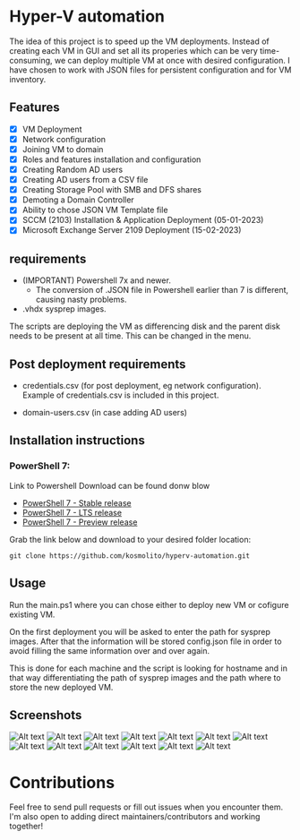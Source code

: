 # Hyper-V automation
The idea of this project is to speed up the VM deployments. Instead of creating each VM in GUI and set all its properies which can be very time-consuming, we can deploy multiple VM at once with desired configuration. I have chosen to work with JSON files for persistent configuration and for VM inventory.

## Features

- [x] VM Deployment
- [x] Network configuration
- [x] Joining VM to domain
- [x] Roles and features installation and configuration
- [x] Creating Random AD users
- [x] Creating AD users from a CSV file
- [x] Creating Storage Pool with SMB and DFS shares
- [x] Demoting a Domain Controller
- [x] Ability to chose JSON VM Template file
- [x] SCCM (2103) Installation & Application Deployment (05-01-2023)
- [x] Microsoft Exchange Server 2109 Deployment (15-02-2023)

## requirements

*   (IMPORTANT) Powershell 7x and newer.
    * The conversion of .JSON file in Powershell earlier than 7 is different, causing nasty problems.
* .vhdx sysprep images.

The scripts are deploying the VM as differencing disk and the parent disk needs to be present at all time. This can be changed in the menu.

## Post deployment requirements

* credentials.csv (for post deployment, eg network configuration).
Example of credentials.csv is included in this project.

* domain-users.csv (in case adding AD users)

## Installation instructions

### PowerShell 7:
Link to Powershell Download can be found donw blow 
* [PowerShell 7 - Stable release](https://aka.ms/powershell-release?tag=stable)
* [PowerShell 7 - LTS release](https://aka.ms/powershell-release?tag=lts)
* [PowerShell 7 - Preview release](https://aka.ms/powershell-release?tag=preview)

Grab the link below and download to your desired folder location:

    git clone https://github.com/kosmolito/hyperv-automation.git

## Usage

Run the main.ps1 where you can chose either to deploy new VM or cofigure existing VM. 

On the first deployment you will be asked to enter the path for sysprep images. After that the information will be stored config.json file in order to avoid filling the same information over and over again.

This is done for each machine and the script is looking for hostname and in that way differentiating the path of sysprep images and the path where to store the new deployed VM.

## Screenshots

![Alt text](/screenshots/01_main-menu.jpg?raw=true)
![Alt text](/screenshots/02_new_vm_list_to_create.jpg?raw=true)
![Alt text](/screenshots/03_vm_deployment_network_configuration.jpg?raw=true)
![Alt text](/screenshots/03_vm_deployment_network_configuration_2.jpg?raw=true)
![Alt text](/screenshots/04_existing_vm_list_to_select.jpg?raw=true)
![Alt text](/screenshots/05_roles_features_installatio_and_configuration.jpg?raw=true)
![Alt text](/screenshots/05_roles_features_installatio_and_configuration_2.jpg?raw=true)
![Alt text](/screenshots/06_creating_ad_users.jpg?raw=true)
![Alt text](/screenshots/07_joining_vm_to_domain.jpg?raw=true)
![Alt text](/screenshots/08_dfs_smb_folder_deployment_and_configuration.jpg?raw=true)
![Alt text](/screenshots/08_dfs_smb_folder_deployment_and_configuration_2.jpg?raw=true)
![Alt text](/screenshots/09_vm_deletion.jpg?raw=true)
![Alt text](/screenshots/10_vm_template_from_json_file.jpg?raw=true)

# Contributions

Feel free to send pull requests or fill out issues when you encounter them. I'm also open to adding direct maintainers/contributors and working together!